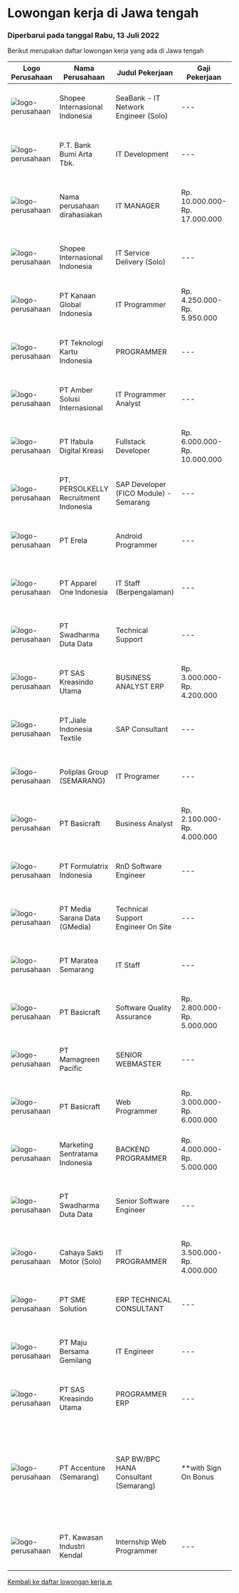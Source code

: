 
  # Lowongan kerja di Jawa tengah

  ### Diperbarui pada tanggal Rabu, 13 Juli 2022

  Berikut merupakan daftar lowongan kerja yang ada di Jawa tengah

  |Logo Perusahaan | Nama Perusahaan | Judul Pekerjaan | Gaji Pekerjaan | Lokasi | Deskripsi | Tanggal diunggah | Pranala |
  | -------------- | --------------- | --------------- | --------- | --------- | -------------- | ------- | ----------- |
  |![logo-perusahaan](https://image-service-cdn.seek.com.au/fdd388d7c0660b20f42d51ac7a110a26e88e3d6c/ee4dce1061f3f616224767ad58cb2fc751b8d2dc)|Shopee Internasional Indonesia|SeaBank - IT Network Engineer (Solo)|---|Jawa Tengah|Job Description: Analyze requirements and perform network and system solutions, planning, installation, and setup of network and system architecture....|Selasa, 12 Juli 2022|https://www.jobstreet.co.id/id/job/seabank-it-network-engineer-solo-3952635?token=0~affe098b-44a9-46bd-a62d-ad17d693f241&sectionRank=1&jobId=jobstreet-id-job-3952635|
|![logo-perusahaan](https://image-service-cdn.seek.com.au/993dac59f6b65dd36689f7e516cd87b1260c66de/ee4dce1061f3f616224767ad58cb2fc751b8d2dc)|P.T. Bank Bumi Arta Tbk.|IT Development|---|Jakarta Raya|IT DevelopmentBagi kandidat yang terpilih kami akan memberikan kompensasi dan benefit yang kompetitif, kesempatan untuk mengembangkan karir dan...|Selasa, 12 Juli 2022|https://www.jobstreet.co.id/id/job/it-development-3953185?token=0~affe098b-44a9-46bd-a62d-ad17d693f241&sectionRank=2&jobId=jobstreet-id-job-3953185|
|![logo-perusahaan](https://i.ibb.co/sqvTCh9/112815900-stock-vector-no-image-available-icon-flat-vector.webp)|Nama perusahaan dirahasiakan|IT MANAGER|Rp. 10.000.000-Rp. 17.000.000|Aceh|Memiliki pengalaman leadership sebagai Manager sebelumnya.Back End Engineer1. Memiliki pengalaman dalam membangun RESTful APIs2. Menguasai bahasa...|Senin, 11 Juli 2022|https://www.jobstreet.co.id/id/job/it-manager-3951340?token=0~affe098b-44a9-46bd-a62d-ad17d693f241&sectionRank=3&jobId=jobstreet-id-job-3951340|
|![logo-perusahaan](https://image-service-cdn.seek.com.au/fdd388d7c0660b20f42d51ac7a110a26e88e3d6c/ee4dce1061f3f616224767ad58cb2fc751b8d2dc)|Shopee Internasional Indonesia|IT Service Delivery (Solo)|---|Surakarta|Job Description: Provide day-to-day technical support to end-users and ensure the smooth running of computers, network devices and printers...|Senin, 11 Juli 2022|https://www.jobstreet.co.id/id/job/it-service-delivery-solo-3951312?token=0~affe098b-44a9-46bd-a62d-ad17d693f241&sectionRank=4&jobId=jobstreet-id-job-3951312|
|![logo-perusahaan](https://image-service-cdn.seek.com.au/325f60d8f12364e3753f73f9f6439f4d80fb25e0/ee4dce1061f3f616224767ad58cb2fc751b8d2dc)|PT Kanaan Global Indonesia|IT Programmer|Rp. 4.250.000-Rp. 5.950.000|Jawa Tengah|Kualifikasi: Pendidikan D3/S1 Jurusan Teknik komputer IT  Memiliki pengalaman minimal 2 tahun Memiliki kemampuan dalam bahasa pemrograman Menguasai...|Selasa, 12 Juli 2022|https://www.jobstreet.co.id/id/job/it-programmer-3953042?token=0~affe098b-44a9-46bd-a62d-ad17d693f241&sectionRank=5&jobId=jobstreet-id-job-3953042|
|![logo-perusahaan](https://image-service-cdn.seek.com.au/b56626d405f816dc3c9da1f681be36d00e5638e3/ee4dce1061f3f616224767ad58cb2fc751b8d2dc)|PT Teknologi Kartu Indonesia|PROGRAMMER|---|Jawa Tengah|Requirement: Pendidikan Minimal SMK/D3/S1 Memiliki pengalaman min. 1 tahun di bidang yang sama menjadi nilai tambah Pernah membuat...|Selasa, 12 Juli 2022|https://www.jobstreet.co.id/id/job/programmer-3952513?token=0~affe098b-44a9-46bd-a62d-ad17d693f241&sectionRank=6&jobId=jobstreet-id-job-3952513|
|![logo-perusahaan](https://i.ibb.co/sqvTCh9/112815900-stock-vector-no-image-available-icon-flat-vector.webp)|PT Amber Solusi Internasional|IT Programmer Analyst|---|Yogyakarta|Will be supporting USA based company Working hour starting 8 PM - 5 AM WIB Working days and national holidays are following USA calendar...|Minggu, 10 Juli 2022|https://www.jobstreet.co.id/id/job/it-programmer-analyst-3950610?token=0~affe098b-44a9-46bd-a62d-ad17d693f241&sectionRank=7&jobId=jobstreet-id-job-3950610|
|![logo-perusahaan](https://image-service-cdn.seek.com.au/cd369a441ee3dd5db7861adc0122696ef73c1176/ee4dce1061f3f616224767ad58cb2fc751b8d2dc)|PT Ifabula Digital Kreasi|Fullstack Developer|Rp. 6.000.000-Rp. 10.000.000|Jakarta Barat|Job DescriptionAs a R&amp;D Fullstack Developer you will be tasked to: Research and Develop new things that will be used for future references on the...|Selasa, 12 Juli 2022|https://www.jobstreet.co.id/id/job/fullstack-developer-3934333?token=0~affe098b-44a9-46bd-a62d-ad17d693f241&sectionRank=8&jobId=jobstreet-id-job-3934333|
|![logo-perusahaan](https://image-service-cdn.seek.com.au/a778cc2d537d275f0abc3d64068f14c4c640057e/ee4dce1061f3f616224767ad58cb2fc751b8d2dc)|PT. PERSOLKELLY Recruitment Indonesia|SAP Developer (FICO Module) - Semarang|---|Semarang|Job Descriptions: Determining business needs via consultation, business analysis, and targeted observations. Assessing existing IT infrastructure and...|Selasa, 12 Juli 2022|https://www.jobstreet.co.id/id/job/sap-developer-fico-module-semarang-3953731?token=0~affe098b-44a9-46bd-a62d-ad17d693f241&sectionRank=9&jobId=jobstreet-id-job-3953731|
|![logo-perusahaan](https://image-service-cdn.seek.com.au/cc8d8c9f0ba1f73a44b17955bdd729eab0a12a93/ee4dce1061f3f616224767ad58cb2fc751b8d2dc)|PT Erela|Android Programmer|---|Semarang|Kualifikasi: Minimal S1 Teknik Informatika. Minimal memiliki pengalaman kerja selama 1 tahun di bidang yang sama. Menguasai Android Studio, Java,...|Rabu, 13 Juli 2022|https://www.jobstreet.co.id/id/job/android-programmer-3954396?token=0~affe098b-44a9-46bd-a62d-ad17d693f241&sectionRank=10&jobId=jobstreet-id-job-3954396|
|![logo-perusahaan](https://image-service-cdn.seek.com.au/e1fe14b53d75c2c82d5f5704ec08b72c2f2260cb/ee4dce1061f3f616224767ad58cb2fc751b8d2dc)|PT Apparel One Indonesia|IT Staff (Berpengalaman)|---|Semarang|IT Non Core Dev Staff : Membuat serta mengembangkan aplikasi sesuai kebutuhan perusahaan Menganalisa kebutuhan user akan reporting dan dashboard...|Jumat, 08 Juli 2022|https://www.jobstreet.co.id/id/job/it-staff-berpengalaman-3949923?token=0~affe098b-44a9-46bd-a62d-ad17d693f241&sectionRank=11&jobId=jobstreet-id-job-3949923|
|![logo-perusahaan](https://image-service-cdn.seek.com.au/e55e3708620a7ff5e7da329d1725ee01ed113417/ee4dce1061f3f616224767ad58cb2fc751b8d2dc)|PT Swadharma Duta Data|Technical Support|---|Jakarta Raya|Kualifikasi : D3- S1 bidang Teknik Informatika, Ilmu Komputer Usia 20 - 30 tahun Pengalaman di bidang IT Network 1 - 2 Tahun Menguasai bidang IT...|Jumat, 08 Juli 2022|https://www.jobstreet.co.id/id/job/technical-support-3949835?token=0~affe098b-44a9-46bd-a62d-ad17d693f241&sectionRank=12&jobId=jobstreet-id-job-3949835|
|![logo-perusahaan](https://image-service-cdn.seek.com.au/4b44f659bd1174463d23adc92e7ef83cd2341528/ee4dce1061f3f616224767ad58cb2fc751b8d2dc)|PT SAS Kreasindo Utama|BUSINESS ANALYST ERP|Rp. 3.000.000-Rp. 4.200.000|Tegal|Mapping business processes Handling user problems or problems related to the ERP system Provide ERP system training Conduct ERP system testing and...|Sabtu, 09 Juli 2022|https://www.jobstreet.co.id/id/job/business-analyst-erp-3939494?token=0~affe098b-44a9-46bd-a62d-ad17d693f241&sectionRank=13&jobId=jobstreet-id-job-3939494|
|![logo-perusahaan](https://image-service-cdn.seek.com.au/60bb4465d290e10326ac9562849d679ccedf795b/ee4dce1061f3f616224767ad58cb2fc751b8d2dc)|PT.Jiale Indonesia Textile|SAP Consultant|---|Jepara|Key responsibilities Ensure efficient operation in terms of availability, security and performance Perform non ‘time-critical’ application support...|Senin, 11 Juli 2022|https://www.jobstreet.co.id/id/job/sap-consultant-3941942?token=0~affe098b-44a9-46bd-a62d-ad17d693f241&sectionRank=14&jobId=jobstreet-id-job-3941942|
|![logo-perusahaan](https://i.ibb.co/sqvTCh9/112815900-stock-vector-no-image-available-icon-flat-vector.webp)|Poliplas Group (SEMARANG)|IT Programer|---|Semarang|Kualifikasi Usia maksimal 35 tahun Diutamakan domisili Jawa Tengah Pendidikan D3/S1 Menguasai Database, SQL, MySQL, MSSQL atau keterampilan Database...|Senin, 11 Juli 2022|https://www.jobstreet.co.id/id/job/it-programer-3951823?token=0~affe098b-44a9-46bd-a62d-ad17d693f241&sectionRank=15&jobId=jobstreet-id-job-3951823|
|![logo-perusahaan](https://i.ibb.co/sqvTCh9/112815900-stock-vector-no-image-available-icon-flat-vector.webp)|PT Basicraft|Business Analyst|Rp. 2.100.000-Rp. 4.000.000|Jepara|Jobdesc:·        Memetakan bisnis proses·        Menangani kendala user atau permasalahan berkaitan sistem ERP·        Memberikan training sistem...|Sabtu, 09 Juli 2022|https://www.jobstreet.co.id/id/job/business-analyst-3933296?token=0~affe098b-44a9-46bd-a62d-ad17d693f241&sectionRank=16&jobId=jobstreet-id-job-3933296|
|![logo-perusahaan](https://image-service-cdn.seek.com.au/3fe11e0a9e6ce117e7b36170e1750cf68c13eaba/ee4dce1061f3f616224767ad58cb2fc751b8d2dc)|PT Formulatrix Indonesia|RnD Software Engineer|---|Bandung|Responsibilities:  Design, develop, and improve robotic systems software from the ground up. Use research and development skills to create prototypes...|Senin, 11 Juli 2022|https://www.jobstreet.co.id/id/job/rnd-software-engineer-3951024?token=0~affe098b-44a9-46bd-a62d-ad17d693f241&sectionRank=17&jobId=jobstreet-id-job-3951024|
|![logo-perusahaan](https://image-service-cdn.seek.com.au/a6edf2b6da7765ca1a7de5acff3638e62e5e0500/ee4dce1061f3f616224767ad58cb2fc751b8d2dc)|PT Media Sarana Data (GMedia)|Technical Support Engineer On Site|---|Semarang|Melakukan Monitoring jaringan internet Melakukan Maintanance terkait jaringan internet Melakukan troubleshoot apabila terjadi permalasahan pada...|Jumat, 08 Juli 2022|https://www.jobstreet.co.id/id/job/technical-support-engineer-on-site-3948959?token=0~affe098b-44a9-46bd-a62d-ad17d693f241&sectionRank=18&jobId=jobstreet-id-job-3948959|
|![logo-perusahaan](https://i.ibb.co/sqvTCh9/112815900-stock-vector-no-image-available-icon-flat-vector.webp)|PT Maratea Semarang|IT Staff|---|Semarang|Requirement: Candidates must possess at least a Diploma or bachelor’s degree in Information technology, Computer, or equivalent. at least 3 years...|Rabu, 06 Juli 2022|https://www.jobstreet.co.id/id/job/it-staff-3945746?token=0~affe098b-44a9-46bd-a62d-ad17d693f241&sectionRank=19&jobId=jobstreet-id-job-3945746|
|![logo-perusahaan](https://i.ibb.co/sqvTCh9/112815900-stock-vector-no-image-available-icon-flat-vector.webp)|PT Basicraft|Software Quality Assurance|Rp. 2.800.000-Rp. 5.000.000|Semarang|Jobs Description:• Implement manual and automatic testing to ensure the application running based on standard.• Create report based on application...|Sabtu, 09 Juli 2022|https://www.jobstreet.co.id/id/job/software-quality-assurance-3933240?token=0~affe098b-44a9-46bd-a62d-ad17d693f241&sectionRank=20&jobId=jobstreet-id-job-3933240|
|![logo-perusahaan](https://image-service-cdn.seek.com.au/6afa18d8b0ebfc7ad5cab207e8fee2e384751176/ee4dce1061f3f616224767ad58cb2fc751b8d2dc)|PT Mamagreen Pacific|SENIOR WEBMASTER|---|Semarang|Mamagreen urgently needs a talented person for the position of "SENIOR WEBMASTER"We are a leading International Outdoor Design Brand, with a...|Sabtu, 09 Juli 2022|https://www.jobstreet.co.id/id/job/senior-webmaster-3939517?token=0~affe098b-44a9-46bd-a62d-ad17d693f241&sectionRank=21&jobId=jobstreet-id-job-3939517|
|![logo-perusahaan](https://i.ibb.co/sqvTCh9/112815900-stock-vector-no-image-available-icon-flat-vector.webp)|PT Basicraft|Web Programmer|Rp. 3.000.000-Rp. 6.000.000|Semarang|Job Description: Work closely with the development team in completing projects. Produce results effectively and within the tight deadlines set....|Sabtu, 09 Juli 2022|https://www.jobstreet.co.id/id/job/web-programmer-3933120?token=0~affe098b-44a9-46bd-a62d-ad17d693f241&sectionRank=22&jobId=jobstreet-id-job-3933120|
|![logo-perusahaan](https://image-service-cdn.seek.com.au/df8039bdc98917fb7712288b57655fbe0e837ec5/ee4dce1061f3f616224767ad58cb2fc751b8d2dc)|Marketing Sentratama Indonesia|BACKEND PROGRAMMER|Rp. 4.000.000-Rp. 5.000.000|Jawa Tengah|BACKEND PROGRAMMER Deskripsi Pekerjaan :  •         Mengembangkan aplikasi back end atau front end Web / Mobile.•         Melakukan troubleshoot jika...|Jumat, 08 Juli 2022|https://www.jobstreet.co.id/id/job/backend-programmer-3938318?token=0~affe098b-44a9-46bd-a62d-ad17d693f241&sectionRank=23&jobId=jobstreet-id-job-3938318|
|![logo-perusahaan](https://image-service-cdn.seek.com.au/e55e3708620a7ff5e7da329d1725ee01ed113417/ee4dce1061f3f616224767ad58cb2fc751b8d2dc)|PT Swadharma Duta Data|Senior Software Engineer|---|Jakarta Raya|1.    Minimal 2 Tahun pengalaman sebagai programmer2.    Memahami konsep pengembangan aplikasi3.    Memahami konsep Microservices...|Sabtu, 09 Juli 2022|https://www.jobstreet.co.id/id/job/senior-software-engineer-3932205?token=0~affe098b-44a9-46bd-a62d-ad17d693f241&sectionRank=24&jobId=jobstreet-id-job-3932205|
|![logo-perusahaan](https://image-service-cdn.seek.com.au/2fc7b77fff2166fb67c5a8f7e5ca03b959d02e8f/ee4dce1061f3f616224767ad58cb2fc751b8d2dc)|Cahaya Sakti Motor (Solo)|IT PROGRAMMER|Rp. 3.500.000-Rp. 4.000.000|Surakarta|. Pendidikan min SI Teknik Informatika/ Sistem Informasi usia maksimal 35 tahun· Berpengalaman dibidangnya min. 1 th ( Diutamakan )· Menguasai PHP,...|Jumat, 08 Juli 2022|https://www.jobstreet.co.id/id/job/it-programmer-3949586?token=0~affe098b-44a9-46bd-a62d-ad17d693f241&sectionRank=25&jobId=jobstreet-id-job-3949586|
|![logo-perusahaan](https://image-service-cdn.seek.com.au/157ab2ba400395a501b645fc3726d4694ded17b3/ee4dce1061f3f616224767ad58cb2fc751b8d2dc)|PT SME Solution|ERP TECHNICAL CONSULTANT|---|Surabaya|REQUIREMENT : Will be based in Semarang (SMG), or Surabaya (SBY) Bachelor Degree (S1) from reputable university majoring in: Informatics Engineering /...|Jumat, 08 Juli 2022|https://www.jobstreet.co.id/id/job/erp-technical-consultant-3950012?token=0~affe098b-44a9-46bd-a62d-ad17d693f241&sectionRank=26&jobId=jobstreet-id-job-3950012|
|![logo-perusahaan](https://image-service-cdn.seek.com.au/c5cc250cdcaabdaa9c7164514026bef907d15fe8/ee4dce1061f3f616224767ad58cb2fc751b8d2dc)|PT Maju Bersama Gemilang|IT Engineer|---|Jawa Tengah|Job Description:a. Hardware Engineer Responsible for the company's internal computer room construction, management and maintenance, to ensure the...|Rabu, 06 Juli 2022|https://www.jobstreet.co.id/id/job/it-engineer-3946017?token=0~affe098b-44a9-46bd-a62d-ad17d693f241&sectionRank=27&jobId=jobstreet-id-job-3946017|
|![logo-perusahaan](https://image-service-cdn.seek.com.au/4b44f659bd1174463d23adc92e7ef83cd2341528/ee4dce1061f3f616224767ad58cb2fc751b8d2dc)|PT SAS Kreasindo Utama|PROGRAMMER ERP|---|Tegal|Job Description: Doing Odoo system development Conduct technical analysis and develop the Odoo system to suit the company's needs Create and custom...|Sabtu, 09 Juli 2022|https://www.jobstreet.co.id/id/job/programmer-erp-3939535?token=0~affe098b-44a9-46bd-a62d-ad17d693f241&sectionRank=28&jobId=jobstreet-id-job-3939535|
|![logo-perusahaan](https://image-service-cdn.seek.com.au/1c2e28fa09a87d89b9dac6106fdc6fa435c484bb/ee4dce1061f3f616224767ad58cb2fc751b8d2dc)|PT Accenture (Semarang)|SAP BW/BPC HANA Consultant (Semarang) | **with Sign On Bonus|---|Semarang|Responsibilities: Participate in requirement gathering and design phase to define business requirements and data flow design Perform BW/BPC system...|Sabtu, 09 Juli 2022|https://www.jobstreet.co.id/id/job/sap-bw-bpc-hana-consultant-semarang-%7C-**with-sign-on-bonus-3933455?token=0~affe098b-44a9-46bd-a62d-ad17d693f241&sectionRank=29&jobId=jobstreet-id-job-3933455|
|![logo-perusahaan](https://image-service-cdn.seek.com.au/4777cfd62677e825f561371d10c35c5b1b981348/ee4dce1061f3f616224767ad58cb2fc751b8d2dc)|PT. Kawasan Industri Kendal|Internship Web Programmer|---|Jawa Tengah|Build fully functional programs writing, clean, and testable code for ERP System using Laravel Design user interface and web layout using HTML/CSS...|Kamis, 07 Juli 2022|https://www.jobstreet.co.id/id/job/internship-web-programmer-3936330?token=0~affe098b-44a9-46bd-a62d-ad17d693f241&sectionRank=30&jobId=jobstreet-id-job-3936330|


  [Kembali ke daftar lowongan kerja 🔙](../README.md#daftar-lowongan-kerja)
  